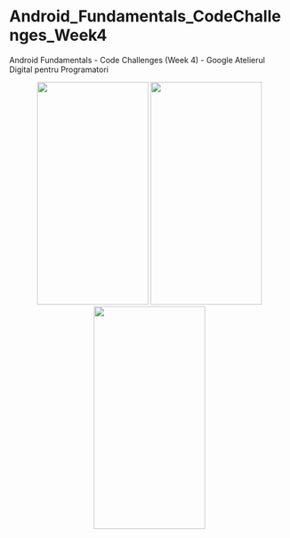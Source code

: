 # Android_Fundamentals_CodeChallenges_Week4
Android Fundamentals - Code Challenges (Week 4) - Google Atelierul Digital pentru Programatori
<br />
<p align="center">
    <img src="https://i.imgur.com/PEolVQu.jpg" width="200" height="400"/>
    <img src="https://i.imgur.com/tNourtB.jpg" width="200" height="400"/>
    <img src="https://i.imgur.com/pPzEcqe.jpg" width="200" height="400"/>
</p>
